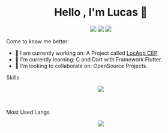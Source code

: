 <h1 align="center">Hello , I'm Lucas 👋</h1>
<p align="center">
    <img src=https://img.shields.io/badge/Country-Brasil-green?&style=for-the-badge&logoColor=white" />
    <img src="https://img.shields.io/badge/Country-Brasil-green">
    <img src="https://img.shields.io/badge/Github-luc4sd3v-orange">
</p>

Come to know me better:

- 🔭 I am currently working on: A Project called <a href="https://github.com/luc4sd3v/locapp_cep">LocApp CEP</a>.
- 🌱 I'm currently learning: C and Dart with Framework Flutter.
- 👯 I'm looking to collaborate on: OpenSource Projects.

Skills

<p align="center">
<img src="https://github-readme-stats.vercel.app/api?username=luc4sd3v&show_icons=true">
</p>
<br />

Most Used Langs

<p align="center">
<img src="https://github-readme-stats.vercel.app/api/top-langs/?username=luc4sd3v&langs_count=999">
</p>
